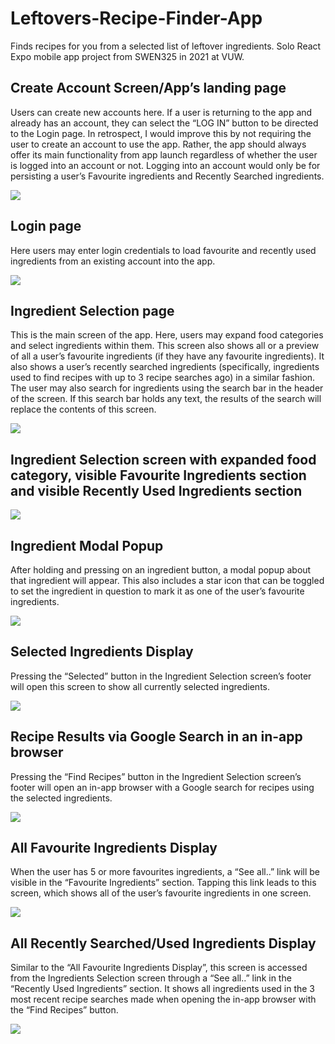 # Leftovers-Recipe-Finder-App
Finds recipes for you from a selected list of leftover ingredients. Solo React Expo mobile app project from SWEN325 in 2021 at VUW.

## Create Account Screen/App’s landing page
Users can create new accounts here. If a user is returning to the app and already has an 
account, they can select the “LOG IN” button to be directed to the Login page.
In retrospect, I would improve this by not requiring the user to create an account to use the
app. Rather, the app should always offer its main functionality from app launch regardless of 
whether the user is logged into an account or not. Logging into an account would only be for 
persisting a user’s Favourite ingredients and Recently Searched ingredients.

![](screenshot-images/Landing-Create-Account.png)

## Login page
Here users may enter login credentials to load favourite and recently used ingredients from 
an existing account into the app.

![](screenshot-images/Login.png)

## Ingredient Selection page
This is the main screen of the app. Here, users may expand food categories and select 
ingredients within them.
This screen also shows all or a preview of all a user’s favourite ingredients (if they have any 
favourite ingredients). It also shows a user’s recently searched ingredients (specifically, 
ingredients used to find recipes with up to 3 recipe searches ago) in a similar fashion.
The user may also search for ingredients using the search bar in the header of the screen. If 
this search bar holds any text, the results of the search will replace the contents of this 
screen.

![](screenshot-images/Home-Ingredients-Selection.png)

## Ingredient Selection screen with expanded food category, visible Favourite Ingredients section and visible Recently Used Ingredients section

![](screenshot-images/Home-All-Categories.png)

## Ingredient Modal Popup
After holding and pressing on an ingredient button, a modal popup about that ingredient 
will appear. This also includes a star icon that can be toggled to set the ingredient in 
question to mark it as one of the user’s favourite ingredients.

![](screenshot-images/Ingredient-Details-Popup.png)

## Selected Ingredients Display
Pressing the “Selected” button in the Ingredient Selection screen’s footer will open this 
screen to show all currently selected ingredients.

![](screenshot-images/Selected-Ingredients.png)

## Recipe Results via Google Search in an in-app browser
Pressing the “Find Recipes” button in the Ingredient Selection screen’s footer will open an 
in-app browser with a Google search for recipes using the selected ingredients.

![](screenshot-images/Recipe-Results.png)

## All Favourite Ingredients Display
When the user has 5 or more favourites ingredients, a “See all..” link will be visible in the
“Favourite Ingredients” section. Tapping this link leads to this screen, which shows all of the 
user’s favourite ingredients in one screen.

![](screenshot-images/Favourite-Ingredients.png)

## All Recently Searched/Used Ingredients Display
Similar to the “All Favourite Ingredients Display”, this screen is accessed from the 
Ingredients Selection screen through a “See all..” link in the “Recently Used Ingredients”
section. It shows all ingredients used in the 3 most recent recipe searches made when 
opening the in-app browser with the “Find Recipes” button.

![](screenshot-images/Recently-Searched-Ingredients.png)
